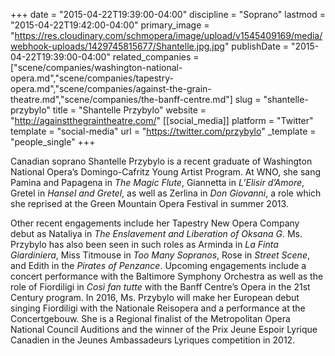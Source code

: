 +++
date = "2015-04-22T19:39:00-04:00"
discipline = "Soprano"
lastmod = "2015-04-22T19:42:00-04:00"
primary_image = "https://res.cloudinary.com/schmopera/image/upload/v1545409169/media/webhook-uploads/1429745815677/Shantelle.jpg.jpg"
publishDate = "2015-04-22T19:39:00-04:00"
related_companies = ["scene/companies/washington-national-opera.md","scene/companies/tapestry-opera.md","scene/companies/against-the-grain-theatre.md","scene/companies/the-banff-centre.md"]
slug = "shantelle-przybylo"
title = "Shantelle Przybylo"
website = "http://againstthegraintheatre.com/"
[[social_media]]
platform = "Twitter"
template = "social-media"
url = "https://twitter.com/przybylo"
_template = "people_single"
+++

Canadian soprano Shantelle Przybylo is a recent graduate of Washington National Opera’s Domingo-Cafritz Young Artist Program. At WNO, she sang Pamina and Papagena in *The Magic Flute*, Giannetta in *L’Elisir d’Amore*, Gretel in *Hansel and Gretel*, as well as Zerlina in *Don Giovanni*, a role which she reprised at the Green Mountain Opera Festival in summer 2013.

Other recent engagements include her Tapestry New Opera Company debut as Nataliya in *The Enslavement and Liberation of Oksana G*. Ms. Przybylo has also been seen in such roles as Arminda in *La Finta Giardiniera*, Miss Titmouse in *Too Many Sopranos*, Rose in *Street Scene*, and Edith in the *Pirates of Penzance*. Upcoming engagements include a concert performance with the Baltimore Symphony Orchestra as well as the role of Fiordiligi in *Così fan tutte* with the Banff Centre’s Opera in the 21st Century program. In 2016, Ms. Przybylo will make her European debut singing Fiordiligi with the Nationale Reisopera and a performance at the Concertgebouw. She is a Regional finalist of the Metropolitan Opera National Council Auditions and the winner of the Prix Jeune Espoir Lyrique Canadien in the Jeunes Ambassadeurs Lyriques competition in 2012.
